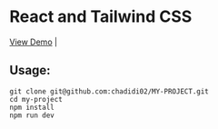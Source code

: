 # React and Tailwind CSS

[View Demo](test...) |

## Usage:

```
git clone git@github.com:chadidi02/MY-PROJECT.git
cd my-project
npm install
npm run dev

```
